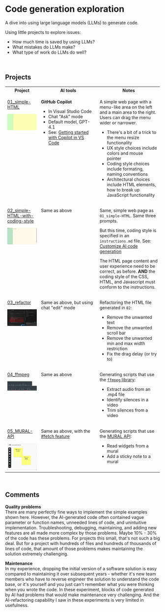 # Code generation exploration
A dive into using large language models (LLMs) to generate code.

Using little projects to explore issues:
- How much time is saved by using LLMs?
- What mistakes do LLMs make?
- What type of work do LLMs do well?

<p>&nbsp;</p>


## Projects
<table>
<tr>
<th>Project</th>
<th>AI tools</th>
<th>Notes</th>
</tr>
<tr><!-- 01_simple-HTML -->
<td valign="top">
<p><a href="01_simple-HTML/README.md">01_simple-HTML</a></p>
<img src="01_simple-HTML/images/01_simple-HTML.gif" width="250" alt="Example">
</td>
<td valign="top">
<p><b>GitHub Copilot</b></p>
<ul>
<li>In&nbsp;Visual&nbsp;Studio&nbsp;Code</li>
<li>Chat "Ask" mode</li>
<li>Default model, GPT-4.1</li>
<li>See: <a href="https://code.visualstudio.com/docs/copilot/getting-started">Getting started with Copilot in VS Code</a></li>
</ul>
</td>
<td valign="top">
<p>A simple web page with a menu-like area on the left and a main area to the right. 
Users can drag the menu wider or narrower.</p>
<ul>
<li>There's a bit of a trick to the menu resize functionality</li>
<li>UX style choices include colors and mouse pointer</li>
<li>Coding style choices include formating, naming conventions</li>
<li>Architectural choices include HTML elements, how to break up JavaScript functionality</li>
</ul>
</td>
</tr>
<tr><!-- 02_simple-HTML-with-coding-style -->
<td valign="top">
<p><a href="02_simple-HTML-with-coding-style/README.md">02_simple-HTML-with-coding-style</a></p>
<img src="02_simple-HTML-with-coding-style/images/02_simple-HTML-with-coding-style.png" width="250" alt="Example">
</td>
<td valign="top">
<p>Same as above</p>
</td>
<td valign="top">
<p>Same, simple web page as <code>01_simple-HTML</code>.  Same three prompts.</p>
<p>But this time, coding style is specified in an <code>instructions.md</code> file. See: <a href="https://code.visualstudio.com/docs/copilot/reference/copilot-vscode-features#_customize-ai-code-generation">Customize AI code generation</a></p>
<p>The HTML page content and user experience need to be correct, as before. <b>AND</b> the coding style of the CSS, HTML, and Javascript must conform to the instructions.</p>
</td>
</tr>
<tr><!-- 03_refactor -->
<td valign="top">
<p><a href="03_refactor/README.md">03_refactor</a></p>
<img src="03_refactor/images/03_refactor.png" width="250" alt="Example">
</td>
<td valign="top">
<p>Same as above, but using chat "edit" mode</p>
</td>
<td valign="top">
<p>Refactoring the HTML file generated in <code>02</code>:</p>
<ul>
<li>Remove the unwanted text</li>
<li>Remove the unwanted scroll bar</li>
<li>Remove the unwanted min and max width restriction</li>
<li>Fix the drag delay (or try to)</li>
</ul>
</td>
</tr>
<tr><!-- 04_ffmpeg -->
<td valign="top">
<p><a href="04_ffmpeg/README.md">04_ffmpeg</a></p>
<img src="04_ffmpeg/images/audio-track-comparison_human.png" width="250" alt="Example">
</td>
<td valign="top">
<p>Same as above</p>
</td>
<td valign="top">
<p>Generating scripts that use the <a href="https://www.ffmpeg.org/ffmpeg.html"><code>ffmpeg</code> library</a>:</p>
<ul>
<li>Extract audio from an .mp4 file</li>
<li>Identify silences in a video</li>
<li>Trim silences from a video</li>
</ul>
</td>
</tr>
<tr><!-- 05_MURAL-API -->
<td valign="top">
<p><a href="05_MURAL-API/README.md">05_MURAL-API</a></p>
<img src="05_MURAL-API/images/mural.png" width="250" alt="Example">
</td>
<td valign="top">
<p>Same as above, with the <a href="https://code.visualstudio.com/docs/copilot/chat/copilot-chat-context#_reference-web-content">#fetch feature</a></p>
</td>
<td valign="top">
<p>Generating scripts that use the <a href="https://developers.mural.co/public/reference/intro">MURAL API</a>:</p>
<ul>
<li>Read widgets from a mural</li>
<li>Add a sticky note to a mural</li>
</ul>
</td>
</tr>
</table>

<p>&nbsp;</p>


## Comments
**Quality problems**<br/>
There are many perfectly fine ways to implement the simple examples shown here.  However, the AI-generated code often contained vague parameter or function names, unneeded lines of code, and unintuitive implementation.  Troubleshooting, debugging, maintaining, and adding new features are all made more complex by those problems.  Maybe 10% - 30% of the code has these problems.  For projects this small, that's not such a big deal.  But for a project with hundreds of files and hundreds of thousands of lines of code, that amount of those problems makes maintaining the solution extremely challenging.  

**Maintenance**<br/>
In my experience, dropping the initial version of a software solution is easy compared to maintaining it over subsequent years - whether it's new team members who have to reverse engineer the solution to understand the code base, or it's yourself and you just can't remember what you were thinking when you wrote the code.  In these experiment, blocks of code generated by AI had problems that would make maintenance very challenging.  And the AI-refactoring capability I saw in these experiments is very limited in usefulness.

<p>&nbsp;</p>




